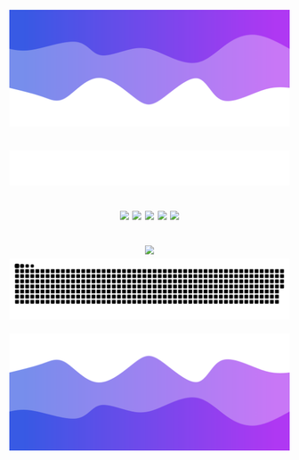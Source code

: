 ![Header](./header.png)

<h1 align="center">
  <img src="https://raw.githubusercontent.com/SquareCodeFX/SquareCodeFX/master/name.svg" alt="SquareCodeFX" />

  <a href="#"><img src="https://komarev.com/ghpvc/?username=squarecodefx&color=blueviolet"></a>
  <a href="https://twitter.com/itsvelatic"><img src="https://img.shields.io/twitter/follow/itsvelatic?style=social"></a>
  <a href="https://www.twitch.tv/itsvelatic"><img src="https://img.shields.io/twitch/status/itsvelatic?style=social"></a>
  <a href="https://www.youtube.com/channel/UC0MQXszCPTI9Gp8IYUW3yuA"><img src="https://img.shields.io/youtube/channel/subscribers/UC0MQXszCPTI9Gp8IYUW3yuA?style=social"></a>
  <a href="https://github.com/SquareCodeFX"><img src="https://img.shields.io/github/followers/SquareCodeFX?style=social"></a>
  <p></p>
  <img src="https://skillicons.dev/icons?i=kotlin,java,aws,androidstudio,atom,c,cmake,css,cloudflare,discord,discordbots,docker,eclipse,git,gitlab,github,gmail,gradle,idea,javascript,jenkins,kubernetes,linux,materialui,mongodb,mysql,nodejs,php,postgresql,redis" />
  <img src="https://raw.githubusercontent.com/SquareCodeFX/SquareCodeFX/master/snake.svg" alt="SquareCodeFX" />
</h1>

![Footer](./footer.png)
